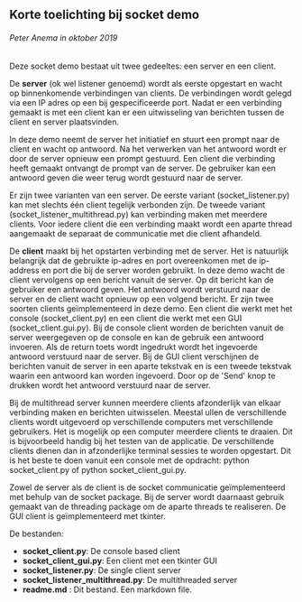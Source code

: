 ## Korte toelichting bij socket demo

###### Peter Anema in oktober 2019

Deze socket demo bestaat uit twee gedeeltes: een server en een client.

De **server** (ok wel listener genoemd) wordt als eerste opgestart en wacht op binnenkomende verbindingen van clients. De verbindingen wordt gelegd via een IP adres op een bij gespecificeerde port. Nadat er een verbinding gemaakt is met een client kan er een uitwisseling van berichten tussen de client en server plaatsvinden.

In deze demo neemt de server het initiatief en stuurt een prompt naar de client en wacht op antwoord. Na het verwerken van het antwoord wordt er door de server opnieuw een prompt gestuurd. Een client die verbinding heeft gemaakt ontvangt de prompt van de server. De gebruiker kan een antwoord geven die weer terug wordt gestuurd naar de server.

Er zijn twee varianten van een server. De eerste variant (socket_listener.py) kan met slechts één client tegelijk verbonden zijn. De tweede variant (socket_listener_multithread.py) kan verbinding maken met meerdere clients. Voor iedere client die een verbinding maakt wordt een aparte thread aangemaakt de separaat de communicatie met die client afhandeld.

De **client** maakt bij het opstarten verbinding met de server. Het is natuurlijk belangrijk dat de gebruikte ip-adres en port overeenkomen met de ip-address en port die bij de server worden gebruikt. In deze demo wacht de client vervolgens op een bericht vanuit de server. Op dit bericht kan de gebruiker een antwoord geven. Het antwoord wordt verstuurd naar de server en de client wacht opnieuw op een volgend bericht. Er zijn twee soorten clients geïmplementeerd in deze demo. Een client die werkt met het console (socket_client.py) en een client die werkt met een GUI (socket_client.gui.py). Bij de console client worden de berichten vanuit de server weergegeven op de console en kan de gebruik een antwoord invoeren. Als de return toets wordt ingedrukt wordt het ingevoerde antwoord verstuurd naar de server. Bij de GUI client verschijnen de berichten vanuit de server in een aparte tekstvak en is een tweede tekstvak waarin een antwoord kan worden ingevoerd. Door op de 'Send' knop te drukken wordt het antwoord verstuurd naar de server.

Bij de multithread server kunnen meerdere clients afzonderlijk van elkaar verbinding maken en berichten uitwisselen. Meestal ullen de verschillende clients wordt uitgevoerd op verschillende computers met verschillende gebruikers. Het is mogelijk op een computer meerdere clients te draaien. Dit is bijvoorbeeld handig bij het testen van de applicatie. De verschillende clients dienen dan in afzonderlijke terminal sessies te worden opgestart. Dit is het beste te doen vanuit een console met de opdracht: python socket_client.py of python socket_client_gui.py.

Zowel de server als de client is de socket communicatie geïmplementeerd met behulp van de socket package. Bij de server wordt daarnaast gebruik gemaakt van de threading package om de aparte threads te realiseren. De GUI client is geïmplementeerd met tkinter.

De bestanden:
- **socket_client.py**: De console based client
- **socket_client_gui.py**: Een client met een tkinter GUI
- **socket_listener.py**: De single client server
- **socket_listener_multithread.py**: De multithreaded server
- **readme.md** : Dit bestand. Een markdown file.